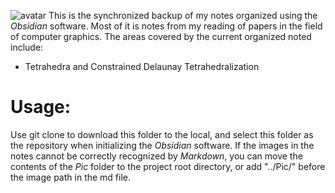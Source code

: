 ![avatar](https://forum-zh.obsidian.md/uploads/default/original/2X/e/e5cee4f899883022e48b8b71843a4c543ecd23aa.svg)
This is the synchronized backup of my notes organized using the *Obsidian* software. Most of it is notes from my reading of papers in the field of computer graphics.
The areas covered by the current organized noted include:
* Tetrahedra and Constrained Delaunay Tetrahedralization
# Usage:
Use git clone to download this folder to the local, and select this folder as the repository when initializing the *Obsidian* software.
If the images in the notes cannot be correctly recognized by *Markdown*, you can move the contents of the *Pic* folder to the project root directory, or add "../Pic/" before the image path in the md file. 